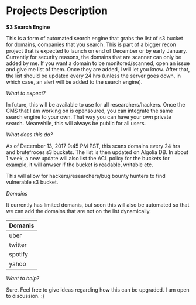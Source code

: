 # Projects Description 

**S3 Search Engine**

This is a form of automated search engine that grabs the list of s3 bucket for domains, companies that you search. This is part of a bigger recon project that is expected to launch on end of December or by early January. Currently for security reasons, the domains that are scanner can only be added by me. If you want a domain to be monitored/scanned, open an issue and give me list of them. Once they are added, I will let you know. After that, the list should be updated every 24 hrs (unless the server goes down, in which case, an alert will be added to the search engine). 

*What to expect?*

In future, this will be available to use for all researchers/hackers. Once the CMS that I am working on is opensoured, you can integrate the same search engine to your own. That way you can have your own private search. Meanwhile, this will always be public for all users. 

*What does this do?*

As of December 13, 2017 9:45 PM PST, this scans domains every 24 hrs and brutefroces s3 buckets. The list is then updated on Algolia DB. In about 1 week, a new update will also list the ACL policy for the buckets for example, it will anwser if the bucket is readable, writable etc. 

This will allow for hackers/researchers/bug bounty hunters to find vulnerable s3 bucket. 

*Domains*

It currently has limited domanis, but soon this will also be automated so that we can add the domains that are not on the list dynamically. 

| Domanis       |
| ------------- |
| uber      | 
| twitter      | 
| spotify | 
| yahoo | 

*Want to help?*

Sure. Feel free to give ideas regarding how this can be upgraded. I am open to discussion. :) 
